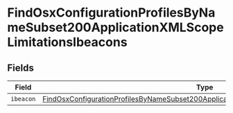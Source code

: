 # FindOsxConfigurationProfilesByNameSubset200ApplicationXMLScopeLimitationsIbeacons


## Fields

| Field                                                                                                                                                                                                           | Type                                                                                                                                                                                                            | Required                                                                                                                                                                                                        | Description                                                                                                                                                                                                     |
| --------------------------------------------------------------------------------------------------------------------------------------------------------------------------------------------------------------- | --------------------------------------------------------------------------------------------------------------------------------------------------------------------------------------------------------------- | --------------------------------------------------------------------------------------------------------------------------------------------------------------------------------------------------------------- | --------------------------------------------------------------------------------------------------------------------------------------------------------------------------------------------------------------- |
| `ibeacon`                                                                                                                                                                                                       | [FindOsxConfigurationProfilesByNameSubset200ApplicationXMLScopeLimitationsIbeaconsIbeacon](../../models/operations/findosxconfigurationprofilesbynamesubset200applicationxmlscopelimitationsibeaconsibeacon.md) | :heavy_minus_sign:                                                                                                                                                                                              | N/A                                                                                                                                                                                                             |